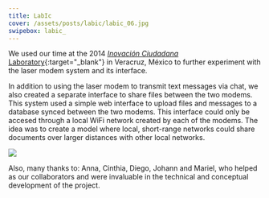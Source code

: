 ```yaml
---
title: LabIc
cover: /assets/posts/labic/labic_06.jpg
swipebox: labic_
---
```

We used our time at the 2014 [*Inovación Ciudadana* Laboratory](http://www.ciudadania20.org/labicmx/){:target="_blank"} in Veracruz, México to further experiment with the laser modem system and its interface.

In addition to using the laser modem to transmit text messages via chat, we also created a separate interface to share files between the two modems. This system used a simple web interface to upload files and messages to a database synced between the two modems. This interface could only be accesed through a local WiFi network created by each of the modems. The idea was to create a model where local, short-range networks could share documents over larger distances with other local networks.

![]({{site.baseurl}}/assets/posts/labic/labic_07.jpg)

Also, many thanks to: Anna, Cinthia, Diego, Johann and Mariel, who helped as our collaborators and were invaluable in the technical and conceptual development of the project.
